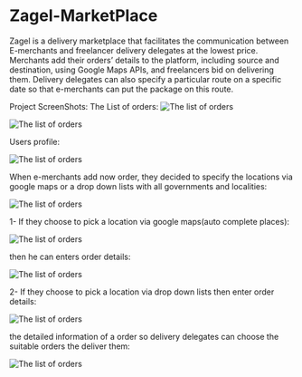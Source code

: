 # Zagel-MarketPlace

Zagel is a delivery marketplace that facilitates the communication between E-merchants and freelancer delivery delegates at the lowest price. Merchants add their orders’ details to the platform, including source and destination, using Google Maps APIs, and freelancers bid on delivering them.
Delivery delegates can also specify a particular route on a specific date so that e-merchants can put the package on this route.

Project ScreenShots:
The List of orders:
![](ProjectScreenShoots/Zagel1.jpg?raw=true "The list of orders")



![](ProjectScreenShoots/Zagel2.jpg?raw=true "The list of orders")



Users profile:

![](ProjectScreenShoots/Zagel3.jpg?raw=true "The list of orders")

When e-merchants add now order, they decided to specify the locations via google maps or a drop down lists with all governments and localities:


![](ProjectScreenShoots/Zagel4.jpg?raw=true "The list of orders")

1- If they choose to pick a location via google maps(auto complete places):


![](ProjectScreenShoots/Zagel5.jpg?raw=true "The list of orders")


then he can enters order details:

![](ProjectScreenShoots/Zagel6.jpg?raw=true "The list of orders")

 
2- If they choose to pick a location  via drop down lists then enter order details:

![](ProjectScreenShoots/Zagel7.jpg?raw=true "The list of orders")


the detailed information of a order so delivery delegates can choose the suitable orders the deliver them:

![](ProjectScreenShoots/Zagel8.jpg?raw=true "The list of orders")


